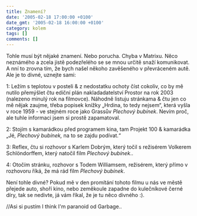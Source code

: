 ```yaml
---
title: Znamení?
date: '2005-02-18 17:00:00 +0100'
date_gmt: '2005-02-18 16:00:00 +0100'
category: kolem
tags: []
comments: []
---
```

<p>Tohle musí být nějaké znamení. Nebo porucha. Chyba v Matrixu. Něco neznámého
a zcela jistě podezřelého se se mnou určitě snaží komunikovat. A nní to zrovna
tím, že bych našel někoho zavěšeného v převráceném autě. Ale je to divné, uznejte sami:</p>
<p>1: Ležím s teplotou v posteli &amp; z nedostatku ochoty číst cokoliv, co by
mě nutilo přemýšlet čtu ediční plán nakladadatelství Prostor na rok 2003 (nalezeno
minulý rok na filmovce). Náhodně listuju stránkama &amp; čtu jen co mě nějak zaujme,
třeba popisek knížky &bdquo;Hrdina, to tedy nejsem&ldquo;, která vyšla v roce 1959
- ve stejném roce jako Grassův <em>Plechový bubínek</em>. Nevím proč, ale
tuhle informaci jsem si prostě zapamatoval.</p>
<p>2: Stojím s kamarádkou před programem kina, tam Projekt 100 &amp; kamarádka
&bdquo;Jé, <em>Plechový bubínek,</em> na to se zajdu podívat.&ldquo;</p>
<p>3: Reflex, čtu si rozhovor s Karlem Dobrým, který točil s režisérem Volkerem
Schlöndorffem, který natočil film <em>Plechový bubínek</em>..</p>
<p>4: Otočím stránku, rozhovor s Todem Williamsem, režisérem, který přímo
v rozhovoru říká, že má rád film <em>Plechový bubínek</em>.</p>
<p>Není tohle divné? Pokud mě v den promítání tohoto filmu u nás ve městě
přejede auto, shoří kino, nebo zeměkoule zapadne do kulečníkové černé díry,
tak se nedivte, já vám říkal, že je tu něco divného :).</p>
<p>//Asi si pustím I think I'm paranoid od Garbage..</p>
